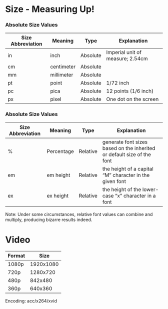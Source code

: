 # Size - Measuring Up!

### Absolute Size Values 
| Size Abbreviation  | Meaning  | Type | Explanation |
| ----  | ----  | ---- | ---- |
| in  | inch | Absolute  | Imperial unit of measure; 2.54cm |
| cm  | centimeter | Absolute  | |
| mm  | millimeter | Absolute  | |
| pt  | point  | Absolute  | 1/72 inch |
| pc  | pica  | Absolute  | 12 points (1/6 inch) |
| px  | pixel  | Absolute  | One dot on the screen |

### Absolute Size Values 
| Size Abbreviation  | Meaning  | Type | Explanation |
| ----  | ----  | ---- | ---- |
| % | Percentage | Relative | generate font sizes based on the inherited or default size of the font |
| em | em height | Relative | the height of a capital “M” character in the given font |
| ex | ex height | Relative | the height of the lower-case “x” character in a font |

Note: Under some circumstances, relative font values can combine and multiply, producing bizarre results indeed.

# Video 

| Format | Size |  
| --- | --- |  
| 1080p | 1920x1080 |  
| 720p | 1280x720 |  
| 480p | 842x480 |  
| 360p | 640x360 |  
Encoding: acc/x264/xvid
